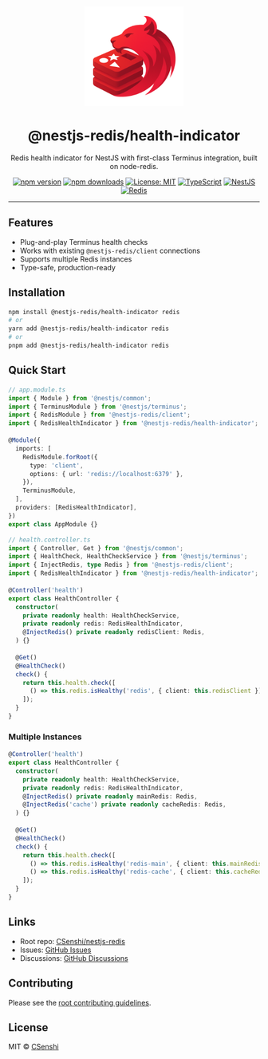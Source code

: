 <div align="center">

<img src="https://raw.githubusercontent.com/CSenshi/nestjs-redis/main/docs/images/logo.png" alt="NestJS Redis Toolkit Logo" width="200" height="200">

# @nestjs-redis/health-indicator

Redis health indicator for NestJS with first-class Terminus integration, built on node-redis.

[![npm version](https://badge.fury.io/js/%40nestjs-redis%2Fhealth-indicator.svg)](https://www.npmjs.com/package/@nestjs-redis/health-indicator)
[![npm downloads](https://img.shields.io/npm/dm/@nestjs-redis/health-indicator.svg)](https://www.npmjs.com/package/@nestjs-redis/health-indicator)
[![License: MIT](https://img.shields.io/badge/License-MIT-yellow.svg)](https://opensource.org/licenses/MIT)
[![TypeScript](https://img.shields.io/badge/TypeScript-Ready-blue.svg)](https://www.typescriptlang.org/)
[![NestJS](https://img.shields.io/badge/NestJS-9%2B-red.svg)](https://nestjs.com/) [![Redis](https://img.shields.io/badge/Redis-5+-red.svg)](https://redis.io/)

</div>

---

## Features

- Plug-and-play Terminus health checks
- Works with existing `@nestjs-redis/client` connections
- Supports multiple Redis instances
- Type-safe, production-ready

## Installation

```bash
npm install @nestjs-redis/health-indicator redis
# or
yarn add @nestjs-redis/health-indicator redis
# or
pnpm add @nestjs-redis/health-indicator redis
```

## Quick Start

```typescript
// app.module.ts
import { Module } from '@nestjs/common';
import { TerminusModule } from '@nestjs/terminus';
import { RedisModule } from '@nestjs-redis/client';
import { RedisHealthIndicator } from '@nestjs-redis/health-indicator';

@Module({
  imports: [
    RedisModule.forRoot({
      type: 'client',
      options: { url: 'redis://localhost:6379' },
    }),
    TerminusModule,
  ],
  providers: [RedisHealthIndicator],
})
export class AppModule {}
```

```typescript
// health.controller.ts
import { Controller, Get } from '@nestjs/common';
import { HealthCheck, HealthCheckService } from '@nestjs/terminus';
import { InjectRedis, type Redis } from '@nestjs-redis/client';
import { RedisHealthIndicator } from '@nestjs-redis/health-indicator';

@Controller('health')
export class HealthController {
  constructor(
    private readonly health: HealthCheckService,
    private readonly redis: RedisHealthIndicator,
    @InjectRedis() private readonly redisClient: Redis,
  ) {}

  @Get()
  @HealthCheck()
  check() {
    return this.health.check([
      () => this.redis.isHealthy('redis', { client: this.redisClient }),
    ]);
  }
}
```

### Multiple Instances

```typescript
@Controller('health')
export class HealthController {
  constructor(
    private readonly health: HealthCheckService,
    private readonly redis: RedisHealthIndicator,
    @InjectRedis() private readonly mainRedis: Redis,
    @InjectRedis('cache') private readonly cacheRedis: Redis,
  ) {}

  @Get()
  @HealthCheck()
  check() {
    return this.health.check([
      () => this.redis.isHealthy('redis-main', { client: this.mainRedis }),
      () => this.redis.isHealthy('redis-cache', { client: this.cacheRedis }),
    ]);
  }
}
```

## Links

- Root repo: [CSenshi/nestjs-redis](https://github.com/CSenshi/nestjs-redis)
- Issues: [GitHub Issues](https://github.com/CSenshi/nestjs-redis/issues)
- Discussions: [GitHub Discussions](https://github.com/CSenshi/nestjs-redis/discussions)

## Contributing

Please see the [root contributing guidelines](https://github.com/CSenshi/nestjs-redis#contributing).

## License

MIT © [CSenshi](https://github.com/CSenshi)
